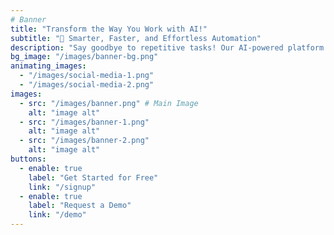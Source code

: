 ```yaml
---
# Banner
title: "Transform the Way You Work with AI!"  
subtitle: "🚀 Smarter, Faster, and Effortless Automation"  
description: "Say goodbye to repetitive tasks! Our AI-powered platform helps you automate, analyze, and optimize your workflow—so you can focus on what truly matters."  
bg_image: "/images/banner-bg.png"  
animating_images:  
  - "/images/social-media-1.png"  
  - "/images/social-media-2.png"  
images:  
  - src: "/images/banner.png" # Main Image  
    alt: "image alt"  
  - src: "/images/banner-1.png"  
    alt: "image alt"  
  - src: "/images/banner-2.png"  
    alt: "image alt"  
buttons:  
  - enable: true  
    label: "Get Started for Free"  
    link: "/signup"  
  - enable: true  
    label: "Request a Demo"  
    link: "/demo"  
---
```


